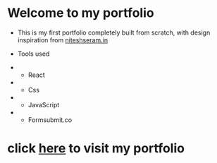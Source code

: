 # Welcome to my portfolio
* This is my first portfolio completely built from scratch, with design inspiration from [niteshseram.in](niteshseram.in)


* Tools used 
* * React
* * Css
* * JavaScript
* * Formsubmit.co


# click [here](https://anilkumarmr.netlify.app/) to visit my portfolio
